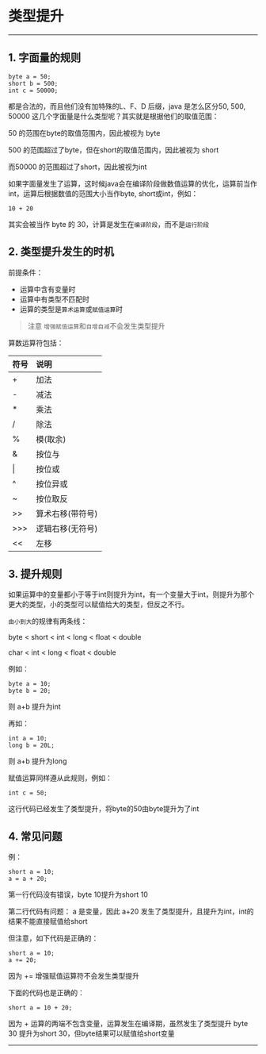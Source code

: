 # 类型提升

---

## 1. 字面量的规则

```
byte a = 50;
short b = 500;
int c = 50000;
```
都是合法的，而且他们没有加特殊的L、F、D 后缀，java 是怎么区分50, 500, 50000 这几个字面量是什么类型呢？其实就是根据他们的取值范围：

50 的范围在byte的取值范围内，因此被视为 byte

500 的范围超过了byte，但在short的取值范围内，因此被视为 short

而50000 的范围超过了short，因此被视为int

如果字面量发生了运算，这时候java会在编译阶段做数值运算的优化，运算前当作int，运算后根据数值的范围大小当作byte, short或int，例如：

```
10 + 20  
```
其实会被当作 byte 的 30，计算是发生在`编译阶段`，而不是`运行阶段`

## 2. 类型提升发生的时机

前提条件：

* 运算中含有变量时
* 运算中有类型不匹配时
* 运算的类型是`算术运算`或`赋值运算`时

> 注意 `增强赋值运算`和`自增自减`不会发生类型提升

算数运算符包括：

| 符号 | 说明 |
| :--- | :--- |
| + | 加法 |
| - | 减法 |
| * | 乘法 |
| / | 除法 |
| % | 模(取余) |
| & | 按位与 |
| \| | 按位或 |
| ^ | 按位异或 |
| ~ | 按位取反 |
| >> | 算术右移(带符号) |
| >>> | 逻辑右移(无符号) |
| << | 左移 |



## 3. 提升规则

如果运算中的变量都小于等于int则提升为int，有一个变量大于int，则提升为那个更大的类型，小的类型可以赋值给大的类型，但反之不行。

`由小到大`的规律有两条线：

byte  <  short  <  int < long < float < double

char < int < long < float < double

例如：

```
byte a = 10;
byte b = 20;
```

则 a+b 提升为int

再如：

```
int a = 10;
long b = 20L;

```
则 a+b 提升为long


赋值运算同样遵从此规则，例如：

```
int c = 50;
```
这行代码已经发生了类型提升，将byte的50由byte提升为了int

## 4. 常见问题

例：

```
short a = 10;
a = a + 20;
```
第一行代码没有错误，byte 10提升为short 10

第二行代码有问题： a 是变量，因此 a+20 发生了类型提升，且提升为int，int的结果不能直接赋值给short

但注意，如下代码是正确的：
```
short a = 10;
a += 20;
```
因为 += 增强赋值运算符不会发生类型提升

下面的代码也是正确的：
```
short a = 10 + 20;
```
因为 + 运算的两端不包含变量，运算发生在编译期，虽然发生了类型提升 byte 30 提升为short 30，但byte结果可以赋值给short变量

---
